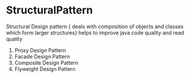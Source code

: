# StructuralPattern
Structural Design pattern { deals with composition of objects and classes which form larger structures}
helps to improve java code quality and read quality
1. Proxy Design Pattern
2. Facade Design Pattern
3. Composite Design Pattern
4. Flyweight Design Pattern
